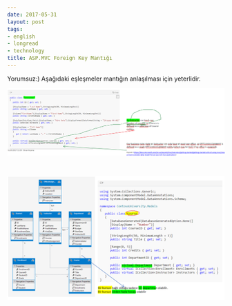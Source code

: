 ```yaml
---
date: 2017-05-31
layout: post
tags:
- english
- longread
- technology
title: ASP.MVC Foreign Key Mantığı
---
```


Yorumsuz:) Aşağıdaki eşleşmeler mantığın anlaşılması için yeterlidir.

![2017-05-31 11_57_55-Foreing Key - OneNote](/images/2017-05-31-11_57_55-foreing-key-onenote.png)

 

![cc](/images/cc.png)
